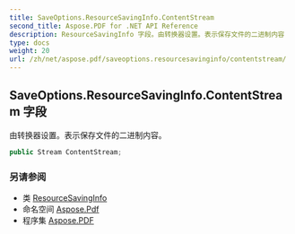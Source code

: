 ```yaml
---
title: SaveOptions.ResourceSavingInfo.ContentStream
second_title: Aspose.PDF for .NET API Reference
description: ResourceSavingInfo 字段。由转换器设置。表示保存文件的二进制内容
type: docs
weight: 20
url: /zh/net/aspose.pdf/saveoptions.resourcesavinginfo/contentstream/
---
```

## SaveOptions.ResourceSavingInfo.ContentStream 字段

由转换器设置。表示保存文件的二进制内容。

```csharp
public Stream ContentStream;
```

### 另请参阅

* 类 [ResourceSavingInfo](../)
* 命名空间 [Aspose.Pdf](../../../aspose.pdf/)
* 程序集 [Aspose.PDF](../../../)